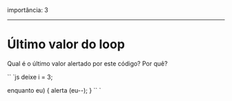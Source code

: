 importância: 3

---

# Último valor do loop

Qual é o último valor alertado por este código? Por quê?

`` `js
deixe i = 3;

enquanto eu) {
alerta (eu--);
}
`` `
